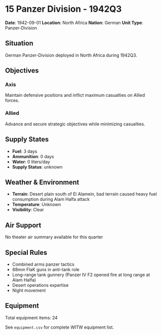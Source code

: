 # 15 Panzer Division - 1942Q3

**Date**: 1942-09-01
**Location**: North Africa
**Nation**: German
**Unit Type**: Panzer-Division

## Situation

German Panzer-Division deployed in North Africa during 1942Q3.

## Objectives

### Axis
Maintain defensive positions and inflict maximum casualties on Allied forces.

### Allied
Advance and secure strategic objectives while minimizing casualties.

## Supply States

- **Fuel**: 3 days
- **Ammunition**: 0 days
- **Water**: 0 liters/day
- **Supply Status**: unknown

## Weather & Environment

- **Terrain**: Desert plain south of El Alamein, bad terrain caused heavy fuel consumption during Alam Halfa attack
- **Temperature**: Unknown
- **Visibility**: Clear

## Air Support

No theater air summary available for this quarter

## Special Rules

- Combined arms panzer tactics
- 88mm FlaK guns in anti-tank role
- Long-range tank gunnery (Panzer IV F2 opened fire at long range at Alam Halfa)
- Desert operations expertise
- Night movement

## Equipment

Total equipment items: 24

See `equipment.csv` for complete WITW equipment list.
